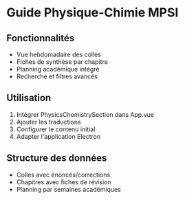 # Guide Physique-Chimie MPSI

## Fonctionnalités
- Vue hebdomadaire des colles
- Fiches de synthèse par chapitre  
- Planning académique intégré
- Recherche et filtres avancés

## Utilisation
1. Intégrer PhysicsChemistrySection dans App.vue
2. Ajouter les traductions
3. Configurer le contenu initial
4. Adapter l'application Electron

## Structure des données
- Colles avec énoncés/corrections
- Chapitres avec fiches de révision
- Planning par semaines académiques
